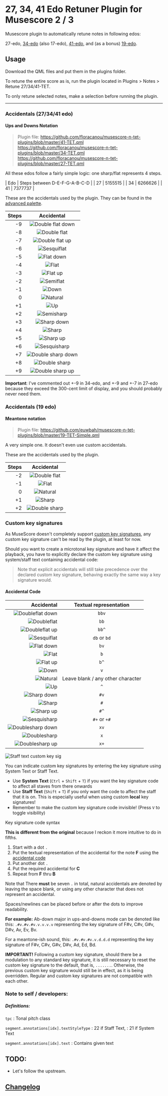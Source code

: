 # 27, 34, 41 Edo Retuner Plugin for Musescore 2 / 3

Musescore plugin to automatically retune notes in following edos: 

27-edo, 
[34-edo](https://en.wikipedia.org/wiki/34_equal_temperament) (also 17-edo), 
[41-edo](https://en.wikipedia.org/wiki/41_equal_temperament), 
and (as a bonus) [19-edo](https://en.wikipedia.org/wiki/19_equal_temperament). 

## Usage

Download the QML files and put them in the plugins folder.

To retune the entire score as is, run the plugin located in Plugins > Notes > Retune 27/34/41-TET.

To only retune selected notes, make a selection before running the plugin.

--------

### Accidentals (27/34/41 edo)

#### Ups and Downs Notation

> Plugin file:
> https://github.com/floracanou/musescore-n-tet-plugins/blob/master/41-TET.qml
> https://github.com/floracanou/musescore-n-tet-plugins/blob/master/34-TET.qml
> https://github.com/floracanou/musescore-n-tet-plugins/blob/master/27-TET.qml

All these edos follow a fairly simple logic: one sharp/flat represents 4 steps. 

| Edo | Steps between D-E-F-G-A-B-C-D |
| 27 | 5155515 |
| 34 | 6266626 |
| 41 | 7377737 |

These are the accidentals used by the plugin. 
They can be found in the [advanced palette](https://musescore.org/en/handbook/palettes-and-workspaces#workspaces).

| Steps | Accidental |
| ---: | :-----:|
| -9  | ![Double flat down](images/bbv.png) |
| -8  | ![Double flat](images/bb.png) |
| -7  | ![Double flat up](images/bbu.png) |
| -6  | ![Sesquiflat](images/db.png) |
| -5  | ![Flat down](images/bv.png) |
| -4  | ![Flat](images/b.png) |
| -3  | ![Flat up](images/bu.png) |
| -2  | ![Semiflat](images/d.png) |
| -1  | ![Down](images/v.png) |
| 0   | ![Natural](images/n.png) |
| +1  | ![Up](images/u.png) |
| +2  | ![Semisharp](images/+.png) |
| +3  | ![Sharp down](images/sv.png) |
| +4  | ![Sharp](images/s.png) |
| +5  | ![Sharp up](images/su.png) |
| +6  | ![Sesquisharp](images/s+.png) |
| +7  | ![Double sharp down](images/xv.png) |
| +8  | ![Double sharp](images/x.png) |
| +9  | ![Double sharp up](images/xu.png) |

**Important**: I've commented out +-9 in 34-edo, and +-9 and +-7 in 27-edo
because they exceed the 300-cent limit of display, 
and you should probably never need them. 

### Accidentals (19 edo)

#### Meantone notation

> Plugin file:
> https://github.com/euwbah/musescore-n-tet-plugins/blob/master/19-TET-Simple.qml

A very simple one. It doesn't even use custom accidentals. 

These are the accidentals used by the plugin.

| Steps | Accidental |
| ---: | :-----:|
| -2  | ![Double flat](images/bb.png) |
| -1  | ![Flat](images/b.png) |
| 0   | ![Natural](images/n.png) |
| +1  | ![Sharp](images/s.png) |
| +2  | ![Double sharp](images/x.png) |

### Custom key signatures

As MuseScore doesn't completely support
[custom key signatures](https://musescore.org/en/handbook/key-signatures#custom-key-signatures),
any custom key signature can't be read by the plugin, at least for now.

Should you want to create a microtonal key signature and have it affect the
playback, you have to explicitly declare the custom key signature using
system/staff text containing accidental code:

> Note that explicit accidentals will still take precedence over the
> declared custom key signature, behaving exactly the same way a key signature
> would.

#### Accidental Code

| Accidental | Textual representation |
| ----: | :----: |
| ![Doubleflat down](images/bbv.png) | `bbv` |
| ![Doubleflat](images/bb.png) | `bb` |
| ![Doubleflat up](images/bbu.png) | `bb^` |
| ![Sesquiflat](images/db.png) | `db` or `bd`  |
| ![Flat down](images/bv.png) | `bv`  |
| ![Flat](images/b.png)   | `b`  |
| ![Flat up](images/bu.png)   | `b^` |
| ![Down](images/d.png)   | `v` |
| ![Natural](images/n.png) | Leave blank / any other character  |
| ![Up](images/u.png) | `^` |
| ![Sharp down](images/sd.png) | `#v` |
| ![Sharp](images/s.png) | `#`  |
| ![Sharp up](images/su.png) | `#^`  |
| ![Sesquisharp](images/ss.png) | `#+` or `+#`  |
| ![Doublesharp down](images/xv.png) | `xv`  |
| ![Doublesharp](images/x.png) | `x`  |
| ![Doublesharp up](images/xu.png) | `x+`  |

![Staff text custom key sig](images/2018/06/staff-text-custom-key-sig.png)

You can indicate custom key signatures by entering the key signature using
System Text or Staff Text.

- Use **System Text** (`Ctrl` + `Shift` + `T`) if you want the key signature code to affect
  all staves from there onwards
- Use **Staff Text** (`Shift` + `T`) if you only want the code to affect the staff that it is on.
  This is especially useful when using custom **local** key signatures!
- Remember to make the custom key signature code invisible! (Press `V` to toggle visibility)

Key signature code syntax

**This is different from the original** because I reckon it more intuitive to do in fifths.

1. Start with a dot `.`
2. Put the textual representation of the accidental for the note **F** using the [accidental code](#accidental-code)
3. Put another dot `.`
4. Put the required accidental for **C**
5. Repeat from **F** thru **B** 

Note that There **must** be seven `.` in total,
natural accidentals are denoted by leaving the space blank, or using any other character
that does not represent an accidental.

Spaces/newlines can be placed before or after the dots to improve readability.

**For example:**
Ab-down major in ups-and-downs mode can be denoted like this: `.#v.#v.#v.v.v.v.v`
representing the key signature of F#v, C#v, G#v, D#v, Av, Ev, Bv.

For a meantone-ish sound, this: `.#v.#v.#v.v.d.d.d`
representing the key signature of F#v, C#v, G#v, D#v, Ad, Ed, Bd.

**IMPORTANT!** Following a custom key signature, should there be a modulation to any standard
key signature, it is still necessary to reset the custom key signature to the default, that is,
`.......`. Otherwise, the previous custom key signature would still be in effect, as it is being
overridden. Regular and custom key signatures are not compatible with each other.


### Note to self / developers:

##### Definitions:

`tpc`
: Tonal pitch class

`segment.annotations[idx].textStyleType`
: 22 if Staff Text,
: 21 if System Text

`segment.annotations[idx].text`
: Contains given text

## TODO:

- Let's follow the upstream. 

## [Changelog](./CHANGELOG.md)

